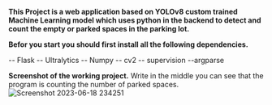 **This Project is a web application based on YOLOv8 custom trained Machine Learning model which uses python in the backend to detect and count the empty or
parked spaces in the parking lot.**

**Befor you start you should first install all the following dependencies.**

-- Flask
-- Ultralytics
-- Numpy
-- cv2
-- supervision
--argparse

**Screenshot of the working project.**
Write in the middle you can see that the program is counting the number of parked spaces.
![Screenshot 2023-06-18 234251](https://github.com/CodeMacroCode/Parking/assets/135351970/f0d34b61-38c6-44d0-8c36-c764f0099b3e)
